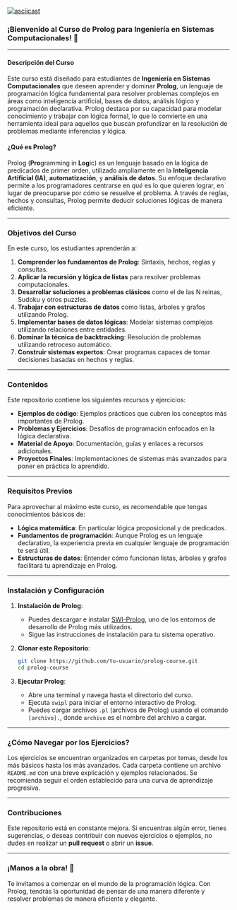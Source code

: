 [![asciicast](https://asciinema.org/a/682350.svg)](https://asciinema.org/a/682350)


### ¡Bienvenido al Curso de Prolog para Ingeniería en Sistemas Computacionales! 🎉

---

#### Descripción del Curso

Este curso está diseñado para estudiantes de **Ingeniería en Sistemas Computacionales** que deseen aprender y dominar **Prolog**, un lenguaje de programación lógica fundamental para resolver problemas complejos en áreas como inteligencia artificial, bases de datos, análisis lógico y programación declarativa. Prolog destaca por su capacidad para modelar conocimiento y trabajar con lógica formal, lo que lo convierte en una herramienta ideal para aquellos que buscan profundizar en la resolución de problemas mediante inferencias y lógica.

#### ¿Qué es Prolog?

Prolog (**Pro**gramming in **Log**ic) es un lenguaje basado en la lógica de predicados de primer orden, utilizado ampliamente en la **Inteligencia Artificial (IA)**, **automatización**, y **análisis de datos**. Su enfoque declarativo permite a los programadores centrarse en *qué* es lo que quieren lograr, en lugar de preocuparse por *cómo* se resuelve el problema. A través de reglas, hechos y consultas, Prolog permite deducir soluciones lógicas de manera eficiente.

---

### Objetivos del Curso

En este curso, los estudiantes aprenderán a:

1. **Comprender los fundamentos de Prolog**: Sintaxis, hechos, reglas y consultas.
2. **Aplicar la recursión y lógica de listas** para resolver problemas computacionales.
3. **Desarrollar soluciones a problemas clásicos** como el de las N reinas, Sudoku y otros puzzles.
4. **Trabajar con estructuras de datos** como listas, árboles y grafos utilizando Prolog.
5. **Implementar bases de datos lógicas**: Modelar sistemas complejos utilizando relaciones entre entidades.
6. **Dominar la técnica de backtracking**: Resolución de problemas utilizando retroceso automático.
7. **Construir sistemas expertos**: Crear programas capaces de tomar decisiones basadas en hechos y reglas.

---

### Contenidos

Este repositorio contiene los siguientes recursos y ejercicios:

- **Ejemplos de código**: Ejemplos prácticos que cubren los conceptos más importantes de Prolog.
- **Problemas y Ejercicios**: Desafíos de programación enfocados en la lógica declarativa.
- **Material de Apoyo**: Documentación, guías y enlaces a recursos adicionales.
- **Proyectos Finales**: Implementaciones de sistemas más avanzados para poner en práctica lo aprendido.

---

### Requisitos Previos

Para aprovechar al máximo este curso, es recomendable que tengas conocimientos básicos de:

- **Lógica matemática**: En particular lógica proposicional y de predicados.
- **Fundamentos de programación**: Aunque Prolog es un lenguaje declarativo, la experiencia previa en cualquier lenguaje de programación te será útil.
- **Estructuras de datos**: Entender cómo funcionan listas, árboles y grafos facilitará tu aprendizaje en Prolog.

---

### Instalación y Configuración

1. **Instalación de Prolog**:
   - Puedes descargar e instalar [SWI-Prolog](https://www.swi-prolog.org/), uno de los entornos de desarrollo de Prolog más utilizados.
   - Sigue las instrucciones de instalación para tu sistema operativo.

2. **Clonar este Repositorio**:
   ```bash
   git clone https://github.com/tu-usuario/prolog-course.git
   cd prolog-course
   ```

3. **Ejecutar Prolog**:
   - Abre una terminal y navega hasta el directorio del curso.
   - Ejecuta `swipl` para iniciar el entorno interactivo de Prolog.
   - Puedes cargar archivos `.pl` (archivos de Prolog) usando el comando `[archivo].`, donde `archivo` es el nombre del archivo a cargar.

---

### ¿Cómo Navegar por los Ejercicios?

Los ejercicios se encuentran organizados en carpetas por temas, desde los más básicos hasta los más avanzados. Cada carpeta contiene un archivo `README.md` con una breve explicación y ejemplos relacionados. Se recomienda seguir el orden establecido para una curva de aprendizaje progresiva.

---

### Contribuciones

Este repositorio está en constante mejora. Si encuentras algún error, tienes sugerencias, o deseas contribuir con nuevos ejercicios o ejemplos, no dudes en realizar un **pull request** o abrir un **issue**.

---



### ¡Manos a la obra! 🚀

Te invitamos a comenzar en el mundo de la programación lógica. Con Prolog, tendrás la oportunidad de pensar de una manera diferente y resolver problemas de manera eficiente y elegante. 

